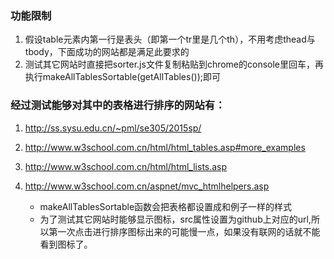 ### 功能限制

1. 假设table元素内第一行是表头（即第一个tr里是几个th），不用考虑thead与tbody，下面成功的网站都是满足此要求的
2. 测试其它网站时直接把sorter.js文件复制粘贴到chrome的console里回车，再执行makeAllTablesSortable(getAllTables());即可

### 经过测试能够对其中的表格进行排序的网站有：
    
1. http://ss.sysu.edu.cn/~pml/se305/2015sp/
2. http://www.w3school.com.cn/html/html_tables.asp#more_examples
3. http://www.w3school.com.cn/html/html_lists.asp
4. http://www.w3school.com.cn/aspnet/mvc_htmlhelpers.asp

    * makeAllTablesSortable函数会把表格都设置成和例子一样的样式
    * 为了测试其它网站时能够显示图标，src属性设置为github上对应的url,所以第一次点击进行排序图标出来的可能慢一点，如果没有联网的话就不能看到图标了。
